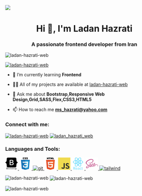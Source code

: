 ![](https://user-images.githubusercontent.com/102985224/211582827-8fd748d6-9181-4c5f-a620-76168b861a4d.gif)
<h1 align="center">Hi 👋, I'm Ladan Hazrati</h1>
<h3 align="center">A passionate frontend developer from Iran</h3>

<p align="left"> <img src="https://komarev.com/ghpvc/?username=ladan-hazrati-web&label=Profile%20views&color=0e75b6&style=flat" alt="ladan-hazrati-web" /> </p>

<p align="left"> <a href="https://github.com/ryo-ma/github-profile-trophy"><img src="https://github-profile-trophy.vercel.app/?username=ladan-hazrati-web" alt="ladan-hazrati-web" /></a> </p>

- 🌱 I’m currently learning **Frontend**

- 👨‍💻 All of my projects are available at [ladan-hazrati-web](ladan-hazrati-web)

- 💬 Ask me about **Bootstrap,Responsive Web Design,Grid,SASS,Flex,CSS3,HTML5**

- 📫 How to reach me **ms_hazrati@yahoo.com**

<h3 align="left">Connect with me:</h3>
<p align="left">
<a href="https://linkedin.com/in/ladan-hazrati-web" target="blank"><img align="center" src="https://raw.githubusercontent.com/rahuldkjain/github-profile-readme-generator/master/src/images/icons/Social/linked-in-alt.svg" alt="ladan-hazrati-web" height="30" width="40" /></a>
<a href="https://instagram.com/ladan_hazrati_web" target="blank"><img align="center" src="https://raw.githubusercontent.com/rahuldkjain/github-profile-readme-generator/master/src/images/icons/Social/instagram.svg" alt="ladan_hazrati_web" height="30" width="40" /></a>
</p>

<h3 align="left">Languages and Tools:</h3>
<p align="left"> <a href="https://getbootstrap.com" target="_blank" rel="noreferrer"> <img src="https://raw.githubusercontent.com/devicons/devicon/master/icons/bootstrap/bootstrap-plain-wordmark.svg" alt="bootstrap" width="40" height="40"/> </a> <a href="https://www.w3schools.com/css/" target="_blank" rel="noreferrer"> <img src="https://raw.githubusercontent.com/devicons/devicon/master/icons/css3/css3-original-wordmark.svg" alt="css3" width="40" height="40"/> </a> <a href="https://git-scm.com/" target="_blank" rel="noreferrer"> <img src="https://www.vectorlogo.zone/logos/git-scm/git-scm-icon.svg" alt="git" width="40" height="40"/> </a> <a href="https://www.w3.org/html/" target="_blank" rel="noreferrer"> <img src="https://raw.githubusercontent.com/devicons/devicon/master/icons/html5/html5-original-wordmark.svg" alt="html5" width="40" height="40"/> </a> <a href="https://developer.mozilla.org/en-US/docs/Web/JavaScript" target="_blank" rel="noreferrer"> <img src="https://raw.githubusercontent.com/devicons/devicon/master/icons/javascript/javascript-original.svg" alt="javascript" width="40" height="40"/> </a> <a href="https://reactjs.org/" target="_blank" rel="noreferrer"> <img src="https://raw.githubusercontent.com/devicons/devicon/master/icons/react/react-original-wordmark.svg" alt="react" width="40" height="40"/> </a> <a href="https://sass-lang.com" target="_blank" rel="noreferrer"> <img src="https://raw.githubusercontent.com/devicons/devicon/master/icons/sass/sass-original.svg" alt="sass" width="40" height="40"/> </a> <a href="https://tailwindcss.com/" target="_blank" rel="noreferrer"> <img src="https://www.vectorlogo.zone/logos/tailwindcss/tailwindcss-icon.svg" alt="tailwind" width="40" height="40"/> </a> </p>

<p><img align="left" src="https://github-readme-stats.vercel.app/api/top-langs?username=ladan-hazrati-web&show_icons=true&locale=en&layout=compact" alt="ladan-hazrati-web" /></p>

<p>&nbsp;<img align="center" src="https://github-readme-stats.vercel.app/api?username=ladan-hazrati-web&show_icons=true&locale=en" alt="ladan-hazrati-web" /></p>

<p><img align="center" src="https://github-readme-streak-stats.herokuapp.com/?user=ladan-hazrati-web&" alt="ladan-hazrati-web" /></p>

